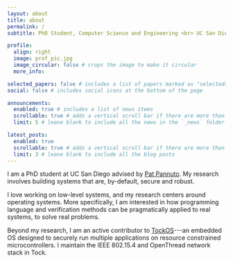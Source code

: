 ```yaml
---
layout: about
title: about
permalink: /
subtitle: PhD Student, Computer Science and Engineering <br> UC San Diego

profile:
  align: right
  image: prof_pic.jpg
  image_circular: false # crops the image to make it circular
  more_info: 

selected_papers: false # includes a list of papers marked as "selected={true}"
social: false # includes social icons at the bottom of the page

announcements:
  enabled: true # includes a list of news items
  scrollable: true # adds a vertical scroll bar if there are more than 3 news items
  limit: 5 # leave blank to include all the news in the `_news` folder

latest_posts:
  enabled: true
  scrollable: true # adds a vertical scroll bar if there are more than 3 new posts items
  limit: 3 # leave blank to include all the blog posts
---
```


I am a PhD student at UC San Diego advised by 
[Pat Pannuto](https://patpannuto.com). My 
research involves building systems that are,
by-default, secure and robust.

I love working on low-level systems, and my
research centers around operating systems. More 
specifically, I am interested in how programming
language and verification methods can be pragmatically
applied to real systems, to solve real problems.

Beyond my research, I am an active contributor
to [TockOS](https://tockos.org)---an embedded OS
designed to securely run multiple applications
on resource constrained microcontrollers. I maintain
the IEEE 802.15.4 and OpenThread network stack in Tock.